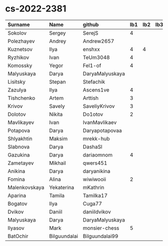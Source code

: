 # cs-2022-2381
| Surname       | Name         | github          | lb1   | lb2   | lb3   | cw   |
|:--------------|:-------------|:----------------|:------|:------|:------|:-----|
| Sokolov       | Sergey       | SerejS          | 4     |       |       |      |
| Polezhayev    | Andrey       | Andrew2657      |       |       |       |      |
| Kuznetsov     | Ilya         | enshxx          | 4     | 4     |       |      |
| Ryzhikov      | Ivan         | TeUm3048        | 4     |       |       |      |
| Komossky      | Yegor        | Fel1-of         | 4     |       |       |      |
| Malyuskaya    | Darya        | DaryaMalyuskaya |       |       |       |      |
| Lisitsky      | Stepan       | Stefachik       |       |       |       |      |
| Zazulya       | Ilya         | Ascens1ve       | 4     |       |       |      |
| Tishchenko    | Artem        | Arttish         | 3     |       |       |      |
| Krivov        | Savely       | SaveliyKrivov   | 3     |       |       |      |
| Dolotov       | Nikita       | Do1otov         | 2     |       |       |      |
| Mavlikayev    | Ivan         | IvanMavlikaev   |       |       |       |      |
| Potapova      | Darya        | Daryapotapovaa  |       |       |       |      |
| Shlyakhtin    | Maksim       | mrekk-hub       |       |       |       |      |
| Slabnova      | Darya        | DashaSl         |       |       |       |      |
| Gazukina      | Darya        | dariaomnom      | 4     |       |       |      |
| Zametayev     | Mikhail      | qwers451        |       |       |       |      |
| Anikina       | Darya        | daryanikina     |       |       |       |      |
| Fomina        | Alina        | wiwiwooii       | 2     |       |       |      |
| Malenkovskaya | Yekaterina   | mKathrin        |       |       |       |      |
| Aparina       | Tamila       | Tamilka17       |       |       |       |      |
| Bogatov       | Ilya         | Cuga77          |       |       |       |      |
| Dvikov        | Daniil       | daniildvikov    |       |       |       |      |
| Malyuskaya    | Darya        | DaryaMalyuskaya |       |       |       |      |
| Ilyasov       | Mark         | monsier-chess   | 5     |       |       |      |
| BatOchir      | Bilguundalai | Bilguundalai99  |       |       |       |      |